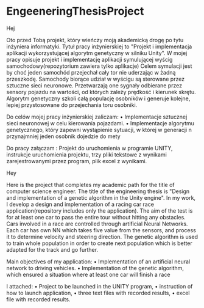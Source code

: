 # EngeeneringThesisProject

Hej


Oto przed Tobą projekt, który wieńczy moją akademicką drogę po tytu inżyniera informatyki.
Tytuł pracy inżynierskiej to "Projekt i implementacja aplikacji wykorzystującej algorytm genetyczny w silniku Unity".
W mojej pracy opisuje projekt i implementację aplikacji symulującej wyścig samochodowy(repozytorium zawiera tylko aplikacje)
Celem symulacji jest by choć jeden samochód przejechał cały tor nie uderzając w żadną przeszkodę. 
Samochody biorące udział w wyścigu są sterowane przez sztuczne sieci neuronowe. 
Przetwarzają one sygnały odbierane przez sensory pojazdu na wartości, od których zależy prędkość i kierunek skrętu.
Algorytm genetyczny szkoli całą populację osobników i generuje kolejne, lepiej przystosowane do przejechania toru osobniki.

Do celów mojej pracy inżynierskiej zaliczam: 
•	Implementacje sztucznej sieci neuronowej w celu kierowania pojazdami. 
•	Implementacje algorytmu genetycznego, który zapewni wystąpienie sytuacji, w której w generacji n przynajmniej jeden osobnik dojedzie do mety

Do pracy załączam :
Projekt do uruchomienia w programie UNITY,
instrukcje uruchomienia projektu,
trzy pliki tekstowe z wynikami zarejestrowanymi przez program,
plik excel z wynikami.



Hey

Here is the project that completes my academic path for the title of computer science engineer.
The title of the engineering thesis is "Design and implementation of a genetic algorithm in the Unity engine".
In my work, I develop a design and implementation of a racing car race application(repository includes only the application).
The aim of the test is for at least one car to pass the entire tour without hitting any obstacles.
Cars involved in a race are controlled through artificial Neural Networks.
Each car has own NN which takes five value from the sensors, and process it to determine velocity and steering direction.
The genetic algorithm is used to train whole population in order to create next population which is better adapted for the track
and go further.

Main objectives of my application:
• Implementation of an artificial neural network to driving vehicles.
• Implementation of the genetic algorithm, which ensured a situation where at least one car will finish a race

I attached:
• Project to be launched in the UNITY program,
• instruction of how to launch application,
• three text files with recorded results,
• excel file with recorded results.
 